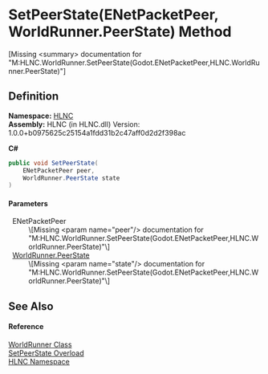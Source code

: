 # SetPeerState(ENetPacketPeer, WorldRunner.PeerState) Method


\[Missing &lt;summary&gt; documentation for "M:HLNC.WorldRunner.SetPeerState(Godot.ENetPacketPeer,HLNC.WorldRunner.PeerState)"\]



## Definition
**Namespace:** <a href="N_HLNC">HLNC</a>  
**Assembly:** HLNC (in HLNC.dll) Version: 1.0.0+b0975625c25154a1fdd31b2c47aff0d2d2f398ac

**C#**
``` C#
public void SetPeerState(
	ENetPacketPeer peer,
	WorldRunner.PeerState state
)
```



#### Parameters
<dl><dt>  ENetPacketPeer</dt><dd>\[Missing &lt;param name="peer"/&gt; documentation for "M:HLNC.WorldRunner.SetPeerState(Godot.ENetPacketPeer,HLNC.WorldRunner.PeerState)"\]</dd><dt>  <a href="T_HLNC_WorldRunner_PeerState">WorldRunner.PeerState</a></dt><dd>\[Missing &lt;param name="state"/&gt; documentation for "M:HLNC.WorldRunner.SetPeerState(Godot.ENetPacketPeer,HLNC.WorldRunner.PeerState)"\]</dd></dl>

## See Also


#### Reference
<a href="T_HLNC_WorldRunner">WorldRunner Class</a>  
<a href="Overload_HLNC_WorldRunner_SetPeerState">SetPeerState Overload</a>  
<a href="N_HLNC">HLNC Namespace</a>  
